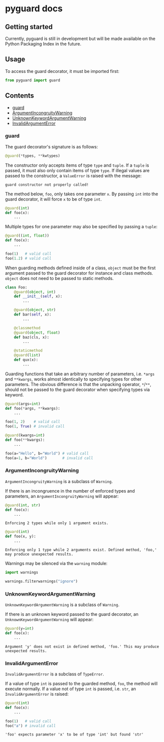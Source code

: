 # pyguard docs

## Getting started
Currently, pyguard is still in development but will be made available on the Python Packaging Index in the future.

## Usage

To access the guard decorator, it must be imported first:
```python
from pyguard import guard
```

## Contents
- [guard](https://github.com/greysonDEV/pyguard/blob/main/DOCUMENTATION.md#guard)
- [ArgumentIncongruityWarning](https://github.com/greysonDEV/pyguard/blob/main/DOCUMENTATION.md#argumentincongruitywarning)
- [UnknownKeywordArgumentWarning](https://github.com/greysonDEV/pyguard/blob/main/DOCUMENTATION.md#unknownkeywordargumentwarning)
- [InvalidArgumentError](https://github.com/greysonDEV/pyguard/blob/main/DOCUMENTATION.md#invalidargumenterror)

### guard

The guard decorator's signature is as follows:
```python
@guard(*types, **kwtypes)
```
The constructor only accepts items of type `type` and `tuple`. If a `tuple` is passed, it must also only contain items of type `type`. If illegal values are passed to the constructor, a `ValueError` is raised with the message:
```
guard constructor not properly called!
```
The method below, `foo`, only takes one parameter `x`. By passing `int` into the guard decorator, it will force `x` to be of type `int`.
```python
@guard(int)
def foo(x):
	...
```
Multiple types for one parameter may also be specified by passing a `tuple`:
```python
@guard((int, float))
def foo(x):
	...

foo(1)   # valid call
foo(1.2) # valid call
```
When guarding methods defined inside of a class, `object` must be the first argument passed to the guard decorator for instance and class methods. `object` does not need to be passed to static methods.
```python
class Foo:
	@guard(object, int)
	def __init__(self, x):
		...

	@guard(object, str)
	def bar(self, x):
		...

	@classmethod
	@guard(object, float)
	def baz(cls, x):
		...

	@staticmethod
	@guard(list)
	def qux(x):
		...
```

Guarding functions that take an arbitrary number of parameters, i.e. `*args` and `**kwargs`, works almost identically to specifying types for other parameters. The obvious difference is that the unpacking operator, `*`/`**`, should not be passed to the guard decorator when specifying types via keyword.
```python
@guard(args=int)
def foo(*args, **kwargs):
	...

foo(1, 2)    # valid call
foo(1, True) # invalid call

@guard(kwargs=int)
def foo(**kwargs):
	...

foo(a="Hello", b="World") # valid call
foo(a=1, b="World")       # invalid call
```

### ArgumentIncongruityWarning

`ArgumentIncongruityWarning` is a subclass of `Warning`.

If there is an incongruence in the number of enforced types and parameters, an `ArgumentIncongruityWarning` will appear:
```python
@guard(int, str)
def foo(x):
	...
```
```
Enforcing 2 types while only 1 argument exists. 
```
```python
@guard(int)
def foo(x, y):
	...
```
```
Enforcing only 1 type while 2 arguments exist. Defined method, 'foo,' may produce unexpected results.
```
Warnings may be silenced via the `warning` module:
```python
import warnings

warnings.filterwarnings("ignore")
```

### UnknownKeywordArgumentWarning

`UnknownKeywordArgumentWarning` is a subclass of `Warning`.

If there is an unknown keyword passed to the guard decorator, an `UnknownKeywordArgumentWarning` will appear:
```python
@guard(y=int)
def foo(x):
	...
```
```
Argument 'y' does not exist in defined method, 'foo.' This may produce unexpected results.
```

### InvalidArgumentError

`InvalidArgumentError` is a subclass of `TypeError`.

If a value of type `int` is passed to the guarded method, `foo`, the method will execute normally. If a value not of type `int` is passed, i.e. `str`, an `InvalidArgumentError` is raised:
```python
@guard(int)
def foo(x):
	...

foo(1)   # valid call
foo("a") # invalid call
```
```
'foo' expects parameter 'x' to be of type 'int' but found 'str'
```
